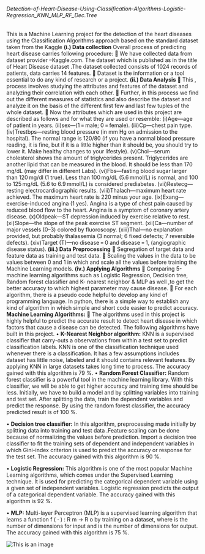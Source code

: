 ###### Detection-of-Heart-Disease-Using-Classification-Algorithms-Logistic-Regression_KNN_MLP_RF_Dec.Tree
This is a Machine Learning project for the detection of the heart diseases using the Classification Algorithms approach based on the standard dataset taken from the Kaggle
**(i.) Data collection** 
Overall process of predicting heart disease carries following procedure: 
	We have collected data from dataset provider –Kaggle.com. The dataset which is published  as in the title of Heart Disease dataset .The dataset collected consists of 1024 records of patients, data carries 14 features.
	Dataset is the information or a tool essential to do any kind of research or a project.
**(ii.) Data Analysis**
	This , process involves studying the attributes and features of the dataset and analyzing their correlation with each other.
	Further, in this process we find out the different measures of statistics and also describe the dataset and analyze it on the basis of the different first few and last few tuples of the whole dataset.
	Now the attributes which are used in this project are described as follows and for what they are used or resemble:
(i)Age—age of patient in years. 
(ii)sex—(1 = male; 0 = female).
(iii)Cp—chest pain type.
(iv)Trestbps—resting blood pressure (in mm Hg on admission to the hospital). The normal range is 120/80 (if you have a normal blood pressure reading, it is fine, but if it is a little higher than it should be, you should try to lower it. Make healthy changes to your lifestyle).
(v)Chol—serum cholesterol shows the amount of triglycerides present. Triglycerides are another lipid that can be measured in the blood. It should be less than 170 mg/dL (may differ in different Labs).
(vi)Fbs—fasting blood sugar larger than 120 mg/dl (1 true). Less than 100 mg/dL (5.6 mmol/L) is normal, and 100 to 125 mg/dL (5.6 to 6.9 mmol/L) is considered prediabetes.
(vii)Restecg—resting electrocardiographic results.
(viii)Thalach—maximum heart rate achieved. The maximum heart rate is 220 minus your age.
(ix)Exang—exercise-induced angina (1 yes). Angina is a type of chest pain caused by reduced blood flow to the heart. Angina is a symptom of coronary artery disease.
(x)Oldpeak—ST depression induced by exercise relative to rest.
(xi)Slope—the slope of the peak exercise ST segment.
(xii)Ca—number of major vessels (0–3) colored by fluoroscopy.
(xiii)Thal—no explanation provided, but probably thalassemia (3 normal; 6 fixed defects; 7 reversible defects).
(xiv)Target (T)—no disease = 0 and disease = 1, (angiographic disease status).
**(iii.)  Data Preprocessing** 
	Segregation of target data and feature data as training and test data. 
	Scaling the values in the data to be values between 0 and 1 in which and scale all the values before training the Machine Learning models. 
**(iv.) Applying Algorithms**
	Comparing 5-machine learning algorithms such as Logistic Regression, Decision tree, Random forest classifier and K- nearest neighbor  & MLP as well ,to get the better accuracy to which highest parameter may cause disease. 
	For each algorithm, there is a pseudo code helpful to develop any kind of programming language. In python, there is a simple way to establish any kind of algorithm in which simple and short code easier to predict accuracy.
**Machine Learning Algorithms:** 
	The algorithms used in this project is highly helpful to predict the accurate result to detect heart disease in which factors that cause a disease can be detected. The following algorithms have built in this project. 
•	**K-Nearest Neighbor algorithm:** KNN is a supervised classifier that carry-outs a observations from within a test set to predict classification labels. KNN is one of the classification technique used whenever there is a classification. It has a few assumptions includes dataset has little noise, labeled and it should contains relevant features. By applying KNN in large datasets takes long time to process. The accuracy gained with this algorithm is 79 %. 
•	**Random Forest Classifier:** Random forest classifier is a powerful tool in the machine learning library. With this classifier, we will be able to get higher accuracy and training time should be less. Initially, we have to build a model and by splitting variables into training and test set. After splitting the data, train the dependent variables and predict the response. By using the random forest classifier, the accuracy predicted result is of 100 %.

•	**Decision tree classifier:** In this algorithm, preprocessing made initially by splitting data into training and test data .Feature scaling can be done because of normalizing the values before prediction. Import a decision tree classifier to fit the training sets of dependent and independent variables in which Gini-index criterion is used to predict the accuracy or response for the test set. The accuracy gained with this algorithm is 90 %.

•	**Logistic Regression:** This algorithm is one of the most popular Machine Learning algorithms, which comes under the Supervised Learning technique. It is used for predicting the categorical dependent variable using a given set of independent variables. Logistic regression predicts the output of a categorical dependent variable. The accuracy gained with this algorithm is 92 %.

•	**MLP:** Multi-layer Perceptron (MLP) is a supervised learning algorithm that learns a function f ( ⋅ ) : R m → R o by training on a dataset, where is the number of dimensions for input and is the number of dimensions for output. The accuracy gained with this algorithm is 75 %.

![This is an image](https://user-images.githubusercontent.com/100425990/160139323-400b12e2-bb80-4922-b323-389339c5b7e7.png)
